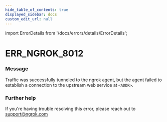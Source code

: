 ```yaml
---
hide_table_of_contents: true
displayed_sidebar: docs
custom_edit_url: null
---
```


import ErrorDetails from '/docs/errors/details/ErrorDetails';

# ERR_NGROK_8012

### Message
Traffic was successfully tunneled to the ngrok agent, but the agent failed to establish a connection to the upstream web service at `<ADDR>`.

### Further help
If you're having trouble resolving this error, please reach out to [support@ngrok.com](mailto:support@ngrok.com?subject=Help%20with%20ERR_NGROK_8012)

<ErrorDetails error='err_ngrok_8012' />
